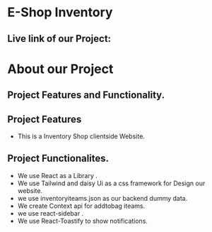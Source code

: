 # E-Shop Inventory

## Live link of our Project: 

# About our Project
## Project Features and Functionality.
## Project Features
* This is a  Inventory Shop clientside Website.

## Project  Functionalites.
* We use React as a Library .
* We use Tailwind and daisy Ui as a css framework for Design our website.
* we use inventoryiteams.json as our backend dummy data.
* We create Context api for addtobag iteams.
* we use react-sidebar .
* We use React-Toastify  to show notifications. 


